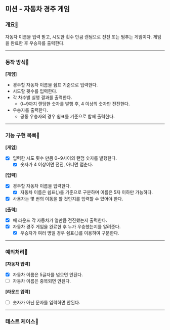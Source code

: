 ## 미션 - 자동차 경주 게임

### 개요📌
자동차 이름을 입력 받고, 시도한 횟수 만큼 랜덤으로 전진 또는 멈추는 게임이다.
게임을 완료한 후 우승자를 출력한다.

- - -

### 동작 방식📌

**[게임]**
- 경주할 자동차 이름을 쉼표 기준으로 입력한다.
- 시도할 횟수를 입력한다.
- 각 차수별 실행 결과를 출력한다.
  - 0~9까지 랜덤한 숫자를 발행 후, 4 이상의 숫자만 전진한다.
- 우승자를 출력한다.
  - 공동 우승자의 경우 쉼표를 기준으로 함께 출력한다.

- - -

### 기능 구현 목록📌

**[게임]**
- [x] 입력한 시도 횟수 만큼 0~9사이의 랜덤 숫자를 발행한다.
  - [x] 숫자가 4 이상이면 전진, 아니면 멈춘다.

**[입력]**
- [x] 경주할 자동차 이름을 입력한다.
  - [x] 자동차 이름은 쉼표(,)를 기준으로 구분하며 이름은 5자 이하만 가능하다.
- [x] 사용자는 몇 번의 이동을 할 것인지를 입력할 수 있어야 한다.

**[출력]**
- [x] 매 라운드 각 자동차가 얼만큼 전진했는지 출력한다.
- [x] 자동차 경주 게임을 완료한 후 누가 우승했는지를 알려준다.
  - [x] 우승자가 여러 명일 경우 쉼표(,)를 이용하여 구분한다.

- - -

### 예외처리📌

**[자동차 입력]**
- [x] 자동차 이름은 5글자를 넘으면 안된다.
- [ ] 자동차 이름은 중복되면 안된다.

**[라운드 입력]**
- [ ] 숫자가 아닌 문자를 입력하면 안된다.

- - -

### 테스트 케이스📌